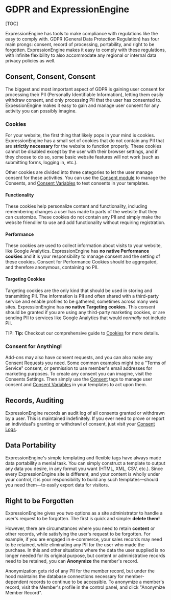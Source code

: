 <!--
    This source file is part of the open source project
    ExpressionEngine User Guide (https://github.com/ExpressionEngine/ExpressionEngine-User-Guide)

    @link      https://expressionengine.com/
    @copyright Copyright (c) 2003-2020, Packet Tide, LLC (https://ellislab.com)
    @license   https://expressionengine.com/license Licensed under Apache License, Version 2.0
-->

# GDPR and ExpressionEngine

[TOC]

ExpressionEngine has tools to make compliance with regulations like the easy to comply with. GDPR (General Data Protection Regulation) has four main prongs: consent, record of processing, portability, and right to be forgotten. ExpressionEngine makes it easy to comply with these regulations, with infinite flexibility to also accommodate any regional or internal data privacy policies as well.

## Consent, Consent, Consent

The biggest and most important aspect of GDPR is gaining user consent for processing their PII (Personally Identifiable Information), letting them easily withdraw consent, and only processing PII that the user has consented to. ExpessionEngine makes it easy to gain and manage user consent for any activity you can possibly imagine.

### Cookies

For your website, the first thing that likely pops in your mind is cookies. ExpressionEngine has a small set of cookies that do not contain any PII that are **strictly necessary** for the website to function properly. These cookies cannot be disabled except by the user with their browser settings, and if they choose to do so, some basic website features will not work (such as submitting forms, logging in, etc.).

Other cookies are divided into three categories to let the user manage consent for these activities. You can use the [Consent module](add-ons/consent.md) to manage the Consents, and [Consent Variables](templates/globals/consent.md) to test consents in your templates.

#### Functionality

These cookies help personalize content and functionality, including remembering changes a user has made to parts of the website that they can customize. These cookies do not contain any PII and simply make the website friendlier to use and add functionality without requiring registration.

#### Performance

These cookies are used to collect information about visits to your website, like Google Analytics. ExpressionEngine has **no native Performance cookies** and it is your responsibility to manage consent and the setting of these cookies. Consent for Performance Cookies should be aggregated, and therefore anonymous, containing no PII.

#### Targeting Cookies

Targeting cookies are the only kind that should be used in storing and transmitting PII. The information is PII and often shared with a third-party service and enable profiles to be gathered, sometimes across many web sites. ExpressionEngine has **no native Targeting cookies**. This consent should be granted if you are using any third-party marketing cookies, or are sending PII to services like Google Analytics that would _normally_ not include PII.

TIP: **Tip:** Checkout our comprehensive guide to [Cookies](general/cookies.md) for more details.

### Consent for Anything!

Add-ons may also have consent requests, and you can also make any Consent Requests you need. Some common examples might be a "Terms of Service" consent, or permission to use member's email addresses for marketing purposes. To create any consent you can imagine, visit the Consents Settings. Then simply use the [Consent](add-ons/consent.md) tags to manage user consent and [Consent Variables](templates/globals/consent.md) in your templates to act upon them.

## Records, Auditing

ExpressionEngine records an audit log of all consents granted or withdrawn by a user. This is maintained indefinitely. If you ever need to prove or report an individual's granting or withdrawl of consent, just visit your [Consent Logs](control-panel/system-logs.md#consent-logs).

## Data Portability

ExpressionEngine's simple templating and flexible tags have always made data portability a menial task. You can simply construct a template to output any data you desire, in any format you want (HTML, XML, CSV, etc.). Since every ExpressionEngine site is different, and your content is wholly under your control, it is your responsibility to build any such templates—should you need them—to easily export data for visitors.

## Right to be Forgotten

ExpressionEngine gives you two options as a site administrator to handle a user's request to be forgotten. The first is quick and simple: **delete them!**

However, there are circumstances where you need to retain **content** or other records, while satisfying the user's request to be forgotten. For example, if you are engaged in e-commerce, your sales records may need to be retained, while eliminating any PII for the user who made the purchase. In this and other situations where the data the user supplied is no longer needed for its original purpose, but content or administrative records need to be retained, you can **Anonymize** the member's record.

Anonymization gets rid of any PII for the member record, but under the hood maintains the database connections necessary for member-dependent records to continue to be accessible. To anonymize a member's record, visit the Member's profile in the control panel, and click "Anonymize Member Record".

